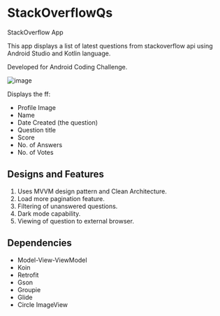 # StackOverflowQs
 StackOverflow App
 
 This app displays a list of latest questions from stackoverflow api using Android Studio and Kotlin language. 
 
 Developed for Android Coding Challenge.
 
 ![image](https://user-images.githubusercontent.com/62686977/224506198-096db3fb-985f-4411-ba75-81cd57b4e57c.png)

 
 Displays the ff:
  * Profile Image
  * Name
  * Date Created (the question)
  * Question title
  * Score
  * No. of Answers
  * No. of Votes
  
## Designs and Features

 1. Uses MVVM design pattern and Clean Architecture.
 2. Load more pagination feature.
 3. Filtering of unanswered questions.
 4. Dark mode capability.
 5. Viewing of question to external browser.
 

## Dependencies
 * Model-View-ViewModel
 * Koin
 * Retrofit
 * Gson
 * Groupie
 * Glide
 * Circle ImageView

